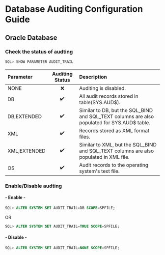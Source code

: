 # Database Auditing Configuration Guide
## Oracle Database
### Check the status of audting
```sql
SQL> SHOW PARAMETER AUDIT_TRAIL
```

| Parameter    | Auditing Status    | Description                                                                                 |
| :----------- | :----------------: | :------------------------------------------------------------------------------------------ |
| NONE         | :x:                | Auditing is disabled.                                                                       |
| DB           | :heavy_check_mark: | All audit records stored in table(SYS.AUD$).                                                |
| DB,EXTENDED  | :heavy_check_mark: | Similar to DB, but the SQL_BIND and SQL_TEXT columns are also populated for SYS.AUD$ table. |
| XML          | :heavy_check_mark: | Records stored as XML format files.                                                         |
| XML,EXTENDED | :heavy_check_mark: | Similar to XML, but the SQL_BIND and SQL_TEXT columns are also populated in XML file.       |
| OS           | :heavy_check_mark: | Audit records to the operating system's text file.                                          |

### Enable/Disable audting
#### - Enable -
```sql
SQL> ALTER SYSTEM SET AUDIT_TRAIL=DB SCOPE=SPFILE;
```
OR
```sql
SQL> ALTER SYSTEM SET AUDIT_TRAIL=TRUE SCOPE=SPFILE;
```
#### - Disable -
```sql
SQL> ALTER SYSTEM SET AUDIT_TRAIL=NONE SCOPE=SPFILE;
```



